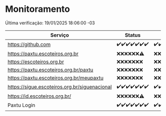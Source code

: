 # Monitoramento

Última verificação: 19/01/2025 18:06:00 -03

|Serviço|Status|Últimas 24h|
|---|---|---|
|https://github.com|<span title="2025-01-12: OK=23">✔️</span><span title="2025-01-13: OK=23">✔️</span><span title="2025-01-14: OK=23">✔️</span><span title="2025-01-15: OK=23">✔️</span><span title="2025-01-16: OK=23">✔️</span><span title="2025-01-17: OK=23">✔️</span><span title="2025-01-18: OK=20">✔️</span>|<span title="18/01/2025 18:07:00 -03 : 200">✔️</span><span title="18/01/2025 19:06:00 -03 : 200">✔️</span><span title="18/01/2025 20:07:00 -03 : 200">✔️</span><span title="18/01/2025 21:42:00 -03 : 200">✔️</span><span title="18/01/2025 23:12:00 -03 : 200">✔️</span><span title="19/01/2025 00:12:00 -03 : 200">✔️</span><span title="19/01/2025 01:09:00 -03 : 200">✔️</span><span title="19/01/2025 02:07:00 -03 : 200">✔️</span><span title="19/01/2025 03:10:00 -03 : 200">✔️</span><span title="19/01/2025 04:07:00 -03 : 200">✔️</span><span title="19/01/2025 05:09:00 -03 : 200">✔️</span><span title="19/01/2025 06:07:00 -03 : 200">✔️</span><span title="19/01/2025 07:07:00 -03 : 200">✔️</span><span title="19/01/2025 08:06:00 -03 : 200">✔️</span><span title="19/01/2025 09:13:00 -03 : 200">✔️</span><span title="19/01/2025 10:10:00 -03 : 200">✔️</span><span title="19/01/2025 11:06:00 -03 : 200">✔️</span><span title="19/01/2025 12:07:00 -03 : 200">✔️</span><span title="19/01/2025 13:08:00 -03 : 200">✔️</span><span title="19/01/2025 14:06:00 -03 : 200">✔️</span><span title="19/01/2025 15:09:00 -03 : 200">✔️</span><span title="19/01/2025 16:05:00 -03 : 200">✔️</span><span title="19/01/2025 17:07:00 -03 : 200">✔️</span><span title="19/01/2025 18:06:00 -03 : 200">✔️</span>|
|https://paxtu.escoteiros.org.br|<span title="2025-01-12: Falhas=23">❌</span><span title="2025-01-13: Falhas=23">❌</span><span title="2025-01-14: Falhas=23">❌</span><span title="2025-01-15: Falhas=23">❌</span><span title="2025-01-16: Falhas=23">❌</span><span title="2025-01-17: Falhas=23">❌</span><span title="2025-01-18: OK=1, Falhas=19">⚠️</span>|<span title="18/01/2025 18:07:00 -03 : 403">❌</span><span title="18/01/2025 19:06:00 -03 : 403">❌</span><span title="18/01/2025 20:07:00 -03 : 403">❌</span><span title="18/01/2025 21:42:00 -03 : 403">❌</span><span title="18/01/2025 23:12:00 -03 : 403">❌</span><span title="19/01/2025 00:12:00 -03 : 403">❌</span><span title="19/01/2025 01:09:00 -03 : 403">❌</span><span title="19/01/2025 02:07:00 -03 : 403">❌</span><span title="19/01/2025 03:10:00 -03 : 403">❌</span><span title="19/01/2025 04:07:00 -03 : 403">❌</span><span title="19/01/2025 05:09:00 -03 : 403">❌</span><span title="19/01/2025 06:07:00 -03 : 403">❌</span><span title="19/01/2025 07:07:00 -03 : 403">❌</span><span title="19/01/2025 08:06:00 -03 : 403">❌</span><span title="19/01/2025 09:13:00 -03 : 403">❌</span><span title="19/01/2025 10:10:00 -03 : 403">❌</span><span title="19/01/2025 11:06:00 -03 : 403">❌</span><span title="19/01/2025 12:07:00 -03 : 403">❌</span><span title="19/01/2025 13:08:00 -03 : 403">❌</span><span title="19/01/2025 14:06:00 -03 : 403">❌</span><span title="19/01/2025 15:09:00 -03 : 403">❌</span><span title="19/01/2025 16:05:00 -03 : 403">❌</span><span title="19/01/2025 17:07:00 -03 : 403">❌</span><span title="19/01/2025 18:06:00 -03 : 403">❌</span>|
|https://escoteiros.org.br|<span title="2025-01-12: Falhas=23">❌</span><span title="2025-01-13: Falhas=23">❌</span><span title="2025-01-14: Falhas=23">❌</span><span title="2025-01-15: Falhas=23">❌</span><span title="2025-01-16: Falhas=23">❌</span><span title="2025-01-17: Falhas=23">❌</span><span title="2025-01-18: Falhas=20">❌</span>|<span title="18/01/2025 18:07:00 -03 : 403">❌</span><span title="18/01/2025 19:06:00 -03 : 403">❌</span><span title="18/01/2025 20:07:00 -03 : 403">❌</span><span title="18/01/2025 21:42:00 -03 : 403">❌</span><span title="18/01/2025 23:12:00 -03 : 403">❌</span><span title="19/01/2025 00:12:00 -03 : 403">❌</span><span title="19/01/2025 01:09:00 -03 : 403">❌</span><span title="19/01/2025 02:07:00 -03 : 403">❌</span><span title="19/01/2025 03:10:00 -03 : 403">❌</span><span title="19/01/2025 04:07:00 -03 : 403">❌</span><span title="19/01/2025 05:09:00 -03 : 403">❌</span><span title="19/01/2025 06:07:00 -03 : 403">❌</span><span title="19/01/2025 07:07:00 -03 : 403">❌</span><span title="19/01/2025 08:06:00 -03 : 403">❌</span><span title="19/01/2025 09:13:00 -03 : 403">❌</span><span title="19/01/2025 10:10:00 -03 : 403">❌</span><span title="19/01/2025 11:06:00 -03 : 403">❌</span><span title="19/01/2025 12:07:00 -03 : 403">❌</span><span title="19/01/2025 13:08:00 -03 : 403">❌</span><span title="19/01/2025 14:06:00 -03 : 403">❌</span><span title="19/01/2025 15:09:00 -03 : 403">❌</span><span title="19/01/2025 16:05:00 -03 : 403">❌</span><span title="19/01/2025 17:07:00 -03 : 403">❌</span><span title="19/01/2025 18:06:00 -03 : 403">❌</span>|
|https://paxtu.escoteiros.org.br/paxtu|<span title="2025-01-12: Falhas=23">❌</span><span title="2025-01-13: Falhas=23">❌</span><span title="2025-01-14: Falhas=23">❌</span><span title="2025-01-15: Falhas=23">❌</span><span title="2025-01-16: Falhas=23">❌</span><span title="2025-01-17: Falhas=23">❌</span><span title="2025-01-18: Falhas=20">❌</span>|<span title="18/01/2025 18:07:00 -03 : 403">❌</span><span title="18/01/2025 19:06:00 -03 : 403">❌</span><span title="18/01/2025 20:07:00 -03 : 403">❌</span><span title="18/01/2025 21:42:00 -03 : 403">❌</span><span title="18/01/2025 23:12:00 -03 : 403">❌</span><span title="19/01/2025 00:12:00 -03 : 403">❌</span><span title="19/01/2025 01:09:00 -03 : 403">❌</span><span title="19/01/2025 02:07:00 -03 : 403">❌</span><span title="19/01/2025 03:10:00 -03 : 403">❌</span><span title="19/01/2025 04:07:00 -03 : 403">❌</span><span title="19/01/2025 05:09:00 -03 : 403">❌</span><span title="19/01/2025 06:07:00 -03 : 403">❌</span><span title="19/01/2025 07:07:00 -03 : 403">❌</span><span title="19/01/2025 08:06:00 -03 : 403">❌</span><span title="19/01/2025 09:13:00 -03 : 403">❌</span><span title="19/01/2025 10:10:00 -03 : 403">❌</span><span title="19/01/2025 11:06:00 -03 : 403">❌</span><span title="19/01/2025 12:07:00 -03 : 403">❌</span><span title="19/01/2025 13:08:00 -03 : 403">❌</span><span title="19/01/2025 14:06:00 -03 : 403">❌</span><span title="19/01/2025 15:09:00 -03 : 403">❌</span><span title="19/01/2025 16:05:00 -03 : 403">❌</span><span title="19/01/2025 17:07:00 -03 : 403">❌</span><span title="19/01/2025 18:06:00 -03 : 403">❌</span>|
|https://paxtu.escoteiros.org.br/meupaxtu|<span title="2025-01-12: Falhas=23">❌</span><span title="2025-01-13: Falhas=23">❌</span><span title="2025-01-14: Falhas=23">❌</span><span title="2025-01-15: Falhas=23">❌</span><span title="2025-01-16: Falhas=23">❌</span><span title="2025-01-17: Falhas=23">❌</span><span title="2025-01-18: Falhas=20">❌</span>|<span title="18/01/2025 18:07:00 -03 : 403">❌</span><span title="18/01/2025 19:06:00 -03 : 403">❌</span><span title="18/01/2025 20:07:00 -03 : 403">❌</span><span title="18/01/2025 21:42:00 -03 : 403">❌</span><span title="18/01/2025 23:12:00 -03 : 403">❌</span><span title="19/01/2025 00:12:00 -03 : 403">❌</span><span title="19/01/2025 01:09:00 -03 : 403">❌</span><span title="19/01/2025 02:07:00 -03 : 403">❌</span><span title="19/01/2025 03:10:00 -03 : 403">❌</span><span title="19/01/2025 04:07:00 -03 : 403">❌</span><span title="19/01/2025 05:09:00 -03 : 403">❌</span><span title="19/01/2025 06:07:00 -03 : 403">❌</span><span title="19/01/2025 07:07:00 -03 : 403">❌</span><span title="19/01/2025 08:06:00 -03 : 403">❌</span><span title="19/01/2025 09:13:00 -03 : 403">❌</span><span title="19/01/2025 10:10:00 -03 : 403">❌</span><span title="19/01/2025 11:06:00 -03 : 403">❌</span><span title="19/01/2025 12:07:00 -03 : 403">❌</span><span title="19/01/2025 13:08:00 -03 : 403">❌</span><span title="19/01/2025 14:06:00 -03 : 403">❌</span><span title="19/01/2025 15:09:00 -03 : 403">❌</span><span title="19/01/2025 16:05:00 -03 : 403">❌</span><span title="19/01/2025 17:07:00 -03 : 403">❌</span><span title="19/01/2025 18:06:00 -03 : 403">❌</span>|
|https://sigue.escoteiros.org.br/siguenacional|<span title="2025-01-12: OK=23">✔️</span><span title="2025-01-13: OK=23">✔️</span><span title="2025-01-14: OK=23">✔️</span><span title="2025-01-15: OK=23">✔️</span><span title="2025-01-16: OK=23">✔️</span><span title="2025-01-17: OK=23">✔️</span><span title="2025-01-18: OK=20">✔️</span>|<span title="18/01/2025 18:07:00 -03 : 200">✔️</span><span title="18/01/2025 19:06:00 -03 : 200">✔️</span><span title="18/01/2025 20:07:00 -03 : 200">✔️</span><span title="18/01/2025 21:42:00 -03 : 200">✔️</span><span title="18/01/2025 23:12:00 -03 : 200">✔️</span><span title="19/01/2025 00:12:00 -03 : 200">✔️</span><span title="19/01/2025 01:09:00 -03 : 200">✔️</span><span title="19/01/2025 02:07:00 -03 : 200">✔️</span><span title="19/01/2025 03:10:00 -03 : 200">✔️</span><span title="19/01/2025 04:07:00 -03 : 200">✔️</span><span title="19/01/2025 05:09:00 -03 : 200">✔️</span><span title="19/01/2025 06:07:00 -03 : 200">✔️</span><span title="19/01/2025 07:07:00 -03 : 200">✔️</span><span title="19/01/2025 08:06:00 -03 : 200">✔️</span><span title="19/01/2025 09:13:00 -03 : 200">✔️</span><span title="19/01/2025 10:10:00 -03 : 200">✔️</span><span title="19/01/2025 11:06:00 -03 : 200">✔️</span><span title="19/01/2025 12:07:00 -03 : 200">✔️</span><span title="19/01/2025 13:08:00 -03 : 200">✔️</span><span title="19/01/2025 14:06:00 -03 : 200">✔️</span><span title="19/01/2025 15:09:00 -03 : 200">✔️</span><span title="19/01/2025 16:05:00 -03 : 200">✔️</span><span title="19/01/2025 17:07:00 -03 : 200">✔️</span><span title="19/01/2025 18:06:00 -03 : 200">✔️</span>|
|https://id.escoteiros.org.br/|<span title="2025-01-12: Falhas=23">❌</span><span title="2025-01-13: Falhas=23">❌</span><span title="2025-01-14: Falhas=23">❌</span><span title="2025-01-15: Falhas=23">❌</span><span title="2025-01-16: Falhas=23">❌</span><span title="2025-01-17: Falhas=23">❌</span><span title="2025-01-18: OK=1, Falhas=19">⚠️</span>|<span title="18/01/2025 18:07:00 -03 : 403">❌</span><span title="18/01/2025 19:06:00 -03 : 403">❌</span><span title="18/01/2025 20:07:00 -03 : 403">❌</span><span title="18/01/2025 21:42:00 -03 : 403">❌</span><span title="18/01/2025 23:12:00 -03 : 403">❌</span><span title="19/01/2025 00:12:00 -03 : 403">❌</span><span title="19/01/2025 01:09:00 -03 : 403">❌</span><span title="19/01/2025 02:07:00 -03 : 403">❌</span><span title="19/01/2025 03:10:00 -03 : 403">❌</span><span title="19/01/2025 04:07:00 -03 : 403">❌</span><span title="19/01/2025 05:09:00 -03 : 403">❌</span><span title="19/01/2025 06:07:00 -03 : 403">❌</span><span title="19/01/2025 07:07:00 -03 : 403">❌</span><span title="19/01/2025 08:06:00 -03 : 403">❌</span><span title="19/01/2025 09:13:00 -03 : 403">❌</span><span title="19/01/2025 10:10:00 -03 : 403">❌</span><span title="19/01/2025 11:06:00 -03 : 403">❌</span><span title="19/01/2025 12:07:00 -03 : 403">❌</span><span title="19/01/2025 13:08:00 -03 : 403">❌</span><span title="19/01/2025 14:06:00 -03 : 403">❌</span><span title="19/01/2025 15:09:00 -03 : 403">❌</span><span title="19/01/2025 16:05:00 -03 : 403">❌</span><span title="19/01/2025 17:07:00 -03 : 403">❌</span><span title="19/01/2025 18:06:00 -03 : 403">❌</span>|
|Paxtu Login|<span title="2025-01-12: OK=23">✔️</span><span title="2025-01-13: OK=23">✔️</span><span title="2025-01-14: OK=23">✔️</span><span title="2025-01-15: OK=23">✔️</span><span title="2025-01-16: OK=23">✔️</span><span title="2025-01-17: OK=23">✔️</span><span title="2025-01-18: OK=20">✔️</span>|<span title="18/01/2025 18:07:00 -03 : 200">✔️</span><span title="18/01/2025 19:06:00 -03 : 200">✔️</span><span title="18/01/2025 20:07:00 -03 : 200">✔️</span><span title="18/01/2025 21:42:00 -03 : 200">✔️</span><span title="18/01/2025 23:12:00 -03 : 200">✔️</span><span title="19/01/2025 00:12:00 -03 : 200">✔️</span><span title="19/01/2025 01:09:00 -03 : 200">✔️</span><span title="19/01/2025 02:07:00 -03 : 200">✔️</span><span title="19/01/2025 03:10:00 -03 : 200">✔️</span><span title="19/01/2025 04:07:00 -03 : 200">✔️</span><span title="19/01/2025 05:09:00 -03 : 200">✔️</span><span title="19/01/2025 06:07:00 -03 : 200">✔️</span><span title="19/01/2025 07:07:00 -03 : 200">✔️</span><span title="19/01/2025 08:06:00 -03 : 200">✔️</span><span title="19/01/2025 09:13:00 -03 : 200">✔️</span><span title="19/01/2025 10:10:00 -03 : 200">✔️</span><span title="19/01/2025 11:06:00 -03 : 200">✔️</span><span title="19/01/2025 12:07:00 -03 : 200">✔️</span><span title="19/01/2025 13:08:00 -03 : 200">✔️</span><span title="19/01/2025 14:06:00 -03 : 200">✔️</span><span title="19/01/2025 15:09:00 -03 : 200">✔️</span><span title="19/01/2025 16:05:00 -03 : 200">✔️</span><span title="19/01/2025 17:07:00 -03 : 200">✔️</span><span title="19/01/2025 18:06:00 -03 : 200">✔️</span>|
